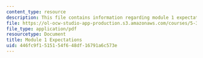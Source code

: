 ```yaml
---
content_type: resource
description: This file contains information regarding module 1 expectations.
file: https://ol-ocw-studio-app-production.s3.amazonaws.com/courses/5-35-introduction-to-experimental-chemistry-fall-2012/446fc9f1515154f648df16791a6c573e_MIT5_35F12_Module1Expectat.pdf
file_type: application/pdf
resourcetype: Document
title: Module 1 Expectations
uid: 446fc9f1-5151-54f6-48df-16791a6c573e
---
```

